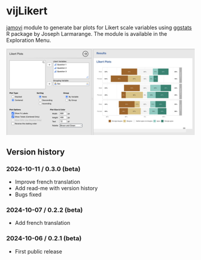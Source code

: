 # vijLikert

[jamovi](https://www.jamovi.org) module to generate bar plots for Likert scale variables using [ggstats](https://larmarange.github.io/ggstats/) R package by Joseph Larmarange. The module is available in the Exploration Menu.

![Jamovi Screenshot](vijLikert.jpg)

## Version history

### 2024-10-11 / 0.3.0 (beta)

-   Improve french translation
-   Add read-me with version history
-   Bugs fixed

### 2024-10-07 / 0.2.2 (beta)

-   Add french translation

### 2024-10-06 / 0.2.1 (beta)

-   First public release
